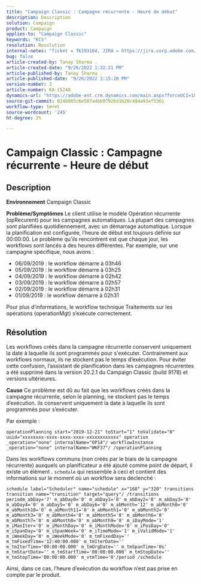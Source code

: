```yaml
---
title: "Campaign Classic : Campagne récurrente - Heure de début"
description: Description
solution: Campaign
product: Campaign
applies-to: "Campaign Classic"
keywords: "KCS"
resolution: Resolution
internal-notes: "Ticket = TK193184, JIRA = https://jira.corp.adobe.com/browse/NEO-18567"
bug: false
article-created-by: Tanay Sharma .
article-created-date: "9/26/2022 1:32:21 PM"
article-published-by: Tanay Sharma .
article-published-date: "9/26/2022 3:15:20 PM"
version-number: 3
article-number: KA-15248
dynamics-url: "https://adobe-ent.crm.dynamics.com/main.aspx?forceUCI=1&pagetype=entityrecord&etn=knowledgearticle&id=fae0c89f-9f3d-ed11-9db1-002248086735"
source-git-commit: 014b085c6e507a4bb07926d1b20c484a93ef5361
workflow-type: tm+mt
source-wordcount: '245'
ht-degree: 2%

---
```


# Campaign Classic : Campagne récurrente - Heure de début

## Description

<b>Environnement</b>
Campaign Classic


<b>Problème/Symptômes</b>
Le client utilise le modèle Opération récurrente (opRecurent) pour les campagnes automatiques. La plupart des campagnes sont planifiées quotidiennement, avec un démarrage automatique. Lorsque la planification est configurée, l’heure de début est toujours définie sur 00:00:00. Le problème qu&#39;ils rencontrent est que chaque jour, les workflows sont lancés à des heures différentes.
Par exemple, sur une campagne spécifique, nous avons :

- 06/09/2019 : le workflow démarre à 03h46
- 05/09/2019 : le workflow démarre à 03h25
- 04/09/2019 : le workflow démarre à 02h42
- 03/09/2019 : le workflow démarre à 02h57
- 02/09/2019 : le workflow démarre à 02h31
- 01/09/2019 : le workflow démarre à 02h31


Pour plus d’informations, le workflow technique Traitements sur les opérations (operationMgt) s’exécute correctement.


## Résolution


Les workflows créés dans la campagne récurrente conservent uniquement la date à laquelle ils sont programmés pour s&#39;exécuter. Contrairement aux workflows normaux, ils ne stockent pas le temps d’exécution. Pour éviter cette confusion, l’assistant de planification dans les campagnes récurrentes a été supprimé dans la version 20.2.1 du Campaign Classic (build 9178) et versions ultérieures.


<b>Cause</b>
Ce problème est dû au fait que les workflows créés dans la campagne récurrente, selon le planning, ne stockent pas le temps d’exécution. ils conservent uniquement la date à laquelle ils sont programmés pour s’exécuter.

Par exemple :


```
operationPlanning start="2019-12-21" toStart="1" toValidate="0" uuid="xxxxxxxx-xxxx-xxxx-xxxx-xxxxxxxxxxxx" operation _operation="none" internalName="OP14"/ workflowInstance _operation="none" internalName="WKF37"/ /operationPlanning
```




Dans les workflows communs (non créés par le biais de la campagne récurrente) auxquels un planificateur a été ajouté comme point de départ, il existe un élément . `schedule` qui ressemble à ceci et contient des informations sur le moment où un workflow sera déclenché :


```
schedule label="Scheduler" name="schedule" x="168" y="320" transitions transition name="transition" target="query"/ /transitions periodm_abDay='7' m_abDay0='0' m_abDay1='0' m_abDay2='0' m_abDay3='0' m_abDay4='0' m_abDay5='0' m_abDay6='0' m_abMonth='12' m_abMonth0='0' m_abMonth10='0' m_abMonth11='0' m_abMonth1='0' m_abMonth2='0' m_abMonth3='0' m_abMonth4='0' m_abMonth5='0' m_abMonth6='0' m_abMonth7='0' m_abMonth8='0' m_abMonth9='0' m_iDayMode='1' m_iMaxIter='0' m_iMonthDay='0' m_iMonthMode='0' m_iPosDay='0' m_iSpanDay='0' m_iSpanWeek='0' m_iTimeMode='1' m_iValidMode='1' m_iWeekDay='0' m_iWeekMode='0' m_tmFixedDay='' m_tmFixedTime='12:40:00.000' m_tmIterDate='' m_tmIterTime='00:00:00.000' m_tmOrgDate='' m_tmSpanTime='0s' m_tmStartDate='' m_tmStartTime='00:00:00.000' m_tmStopDate='' m_tmStopTime='00:00:00.000' m_vtmTime='0'/period /schedule
```




Ainsi, dans ce cas, l’heure d’exécution du workflow n’est pas prise en compte par le produit.
